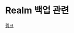 # Realm 백업 관련
[링크](https://medium.com/glucosio-project/example-class-to-export-import-a-realm-database-on-android-c429ade2b4ed)